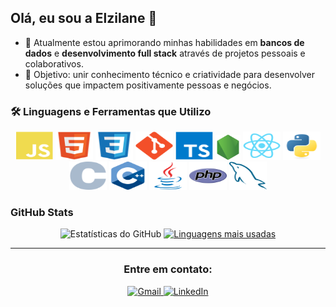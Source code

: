 ## Olá, eu sou a Elzilane 👋
- 🔭 Atualmente estou aprimorando minhas habilidades em **bancos de dados** e **desenvolvimento full stack** através de projetos pessoais e colaborativos.  
- 🎯 Objetivo: unir conhecimento técnico e criatividade para desenvolver soluções que impactem positivamente pessoas e negócios.  

### 🛠️ Linguagens e Ferramentas que Utilizo
<p align="center">
  <img alt="JavaScript" height="45" width="60" src="https://raw.githubusercontent.com/devicons/devicon/master/icons/javascript/javascript-plain.svg">
  <img alt="HTML5" height="45" width="60" src="https://raw.githubusercontent.com/devicons/devicon/master/icons/html5/html5-original.svg">
  <img alt="CSS3" height="45" width="60" src="https://raw.githubusercontent.com/devicons/devicon/master/icons/css3/css3-original.svg">
  <img alt="Git" height="45" width="60" src="https://raw.githubusercontent.com/devicons/devicon/master/icons/git/git-original.svg">
  <img alt="TypeScript" height="45" width="60" src="https://raw.githubusercontent.com/devicons/devicon/master/icons/typescript/typescript-original.svg">
  <img alt="Node.js" height="40" width="40" src="https://raw.githubusercontent.com/devicons/devicon/master/icons/nodejs/nodejs-original.svg">
  <img alt="React" height="45" width="60" src="https://raw.githubusercontent.com/devicons/devicon/master/icons/react/react-original.svg">
  <img alt="Python" height="45" width="60" src="https://raw.githubusercontent.com/devicons/devicon/master/icons/python/python-original.svg">
  <img alt="C" height="45" width="60" src="https://raw.githubusercontent.com/devicons/devicon/master/icons/c/c-original.svg">
  <img alt="C++" height="45" width="60" src="https://raw.githubusercontent.com/devicons/devicon/master/icons/cplusplus/cplusplus-original.svg">
  <img alt="Java" height="45" width="60" src="https://raw.githubusercontent.com/devicons/devicon/master/icons/java/java-original.svg">
  <img alt="PHP" height="45" width="60" src="https://raw.githubusercontent.com/devicons/devicon/master/icons/php/php-original.svg">
  <img alt="MySQL" height="45" width="60" src="https://raw.githubusercontent.com/devicons/devicon/master/icons/mysql/mysql-original.svg">
</p>

### GitHub Stats
<div align="center"; gap=25px>
  <picture>
    <source
      srcset="https://github-readme-stats.vercel.app/api?username=elzilanebarreto&show_icons=true&theme=github_dark"
      media="(prefers-color-scheme: dark)"
    />
    <source
      srcset="https://github-readme-stats.vercel.app/api?username=elzilanebarreto&show_icons=true&rank_icon=github"
      media="(prefers-color-scheme: light), (prefers-color-scheme: no-preference)"
    />
    <img src="https://github-readme-stats.vercel.app/api?username=elzilanebarreto&show_icons=true" alt="Estatísticas do GitHub" />
  </picture>

  <a href="https://github.com/elzilanebarreto/convoychat" target="_blank">
    <img height="200" src="https://github-readme-stats.vercel.app/api/top-langs?username=elzilanebarreto&layout=compact&langs_count=8&card_width=320&theme=github_dark" alt="Linguagens mais usadas" />
  </a>
</div>

---
<div align="center">
  <h3>Entre em contato:</h3>
  <a href="mailto:elzilanebarreto@gmail.com" target="_blank" class="badge">
    <img width="80" src="https://img.shields.io/badge/Gmail-D14836?style=for-the-badge&logo=gmail&logoColor=fff" alt="Gmail"/>
  </a>
  
  <a href="https://www.linkedin.com/in/elzilane-barreto/" target="_blank" class="badge">
    <img width="83" src="https://img.shields.io/badge/LinkedIn-0077B5?style=for-the-badge&logo=linkedin&logoColor=fff" alt="LinkedIn"/>
  </a>
</div>
